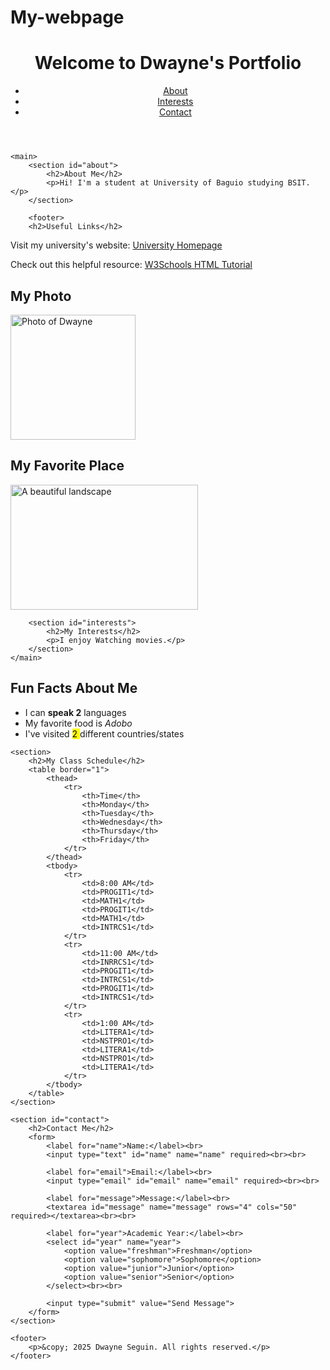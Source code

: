 # My-webpage
<!DOCTYPE html>
<html lang ="en">
<head>
    <meta charset="UTF-8">
    <meta name="viewport" content="width=deivce-width, initial-scale=1.0">
    <title>My First Webpage</title>
</head>
<body>
    <header>
        <h1>Welcome to Dwayne's Portfolio</h1>
        <nav>
            <ul>
                <li><a href="#about">About</a></li>
                <li><a href="#interests">Interests</a></li>
                <li><a href="#contact">Contact</a></li>
            </ul>
        </nav>
    </header>

    <main>
        <section id="about">
            <h2>About Me</h2>
            <p>Hi! I'm a student at University of Baguio studying BSIT.</p>
        </section>

        <footer>
        <h2>Useful Links</h2>
<p>Visit my university's website: <a href="https://ubaguio.edu/">University Homepage</a></p>
<p>Check out this helpful resource: <a href="https://www.w3schools.com/html/" target="_blank">W3Schools HTML Tutorial</a></p>

<h2>My Photo</h2>
<img src="https://image.tmdb.org/t/p/w235_and_h235_face/5QApZVV8FUFlVxQpIK3Ew6cqotq.jpg" alt="Photo of Dwayne" width="200" height="200">

<h2>My Favorite Place</h2>
<img src="https://encrypted-tbn0.gstatic.com/images?q=tbn:ANd9GcRSbwtbVzMsZbuiuQmxXTTxVTrfAZtFPFOK0A&s" 
     alt="A beautiful landscape" width="300" height="200">
    </footer>

        <section id="interests">
            <h2>My Interests</h2>
            <p>I enjoy Watching movies.</p>
        </section>
    </main>

<section>
    <h2>Fun Facts About Me</h2>
    <ul>
        <li>I can <strong>speak 2</strong> languages</li>
        <li>My favorite food is <em>Adobo</em></li>
        <li>I've visited <mark> 2 </mark> different countries/states</li>
    </ul>
</section>

    <section>
        <h2>My Class Schedule</h2>
        <table border="1">
            <thead>
                <tr>
                    <th>Time</th>
                    <th>Monday</th>
                    <th>Tuesday</th>
                    <th>Wednesday</th>
                    <th>Thursday</th>
                    <th>Friday</th>
                </tr>
            </thead>
            <tbody>
                <tr>
                    <td>8:00 AM</td>
                    <td>PROGIT1</td>
                    <td>MATH1</td>
                    <td>PROGIT1</td>
                    <td>MATH1</td>
                    <td>INTRCS1</td>
                </tr>
                <tr>
                    <td>11:00 AM</td>
                    <td>INRRCS1</td>
                    <td>PROGIT1</td>
                    <td>INTRCS1</td>
                    <td>PROGIT1</td>
                    <td>INTRCS1</td>
                </tr>
                <tr>
                    <td>1:00 AM</td>
                    <td>LITERA1</td>
                    <td>NSTPRO1</td>
                    <td>LITERA1</td>
                    <td>NSTPRO1</td>
                    <td>LITERA1</td>
                </tr>
            </tbody>
        </table>
    </section>

    <section id="contact">
        <h2>Contact Me</h2>
        <form>
            <label for="name">Name:</label><br>
            <input type="text" id="name" name="name" required><br><br>

            <label for="email">Email:</label><br>
            <input type="email" id="email" name="email" required><br><br>

            <label for="message">Message:</label><br>
            <textarea id="message" name="message" rows="4" cols="50" required></textarea><br><br>

            <label for="year">Academic Year:</label><br>
            <select id="year" name="year">
                <option value="freshman">Freshman</option>
                <option value="sophomore">Sophomore</option>
                <option value="junior">Junior</option>
                <option value="senior">Senior</option>
            </select><br><br>

            <input type="submit" value="Send Message">
        </form>
    </section>

    <footer>
        <p>&copy; 2025 Dwayne Seguin. All rights reserved.</p>
    </footer>